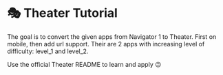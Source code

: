 # 🎭 Theater Tutorial

The goal is to convert the given apps from Navigator 1 to Theater. First on mobile, then add url support.
Their are 2 apps with increasing level of difficulty: level_1 and level_2.

Use the official Theater README to learn and apply 😉
